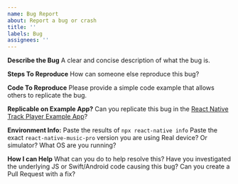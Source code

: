 ```yaml
---
name: Bug Report
about: Report a bug or crash
title: ''
labels: Bug
assignees: ''
---
```


**Describe the Bug**
A clear and concise description of what the bug is.

**Steps To Reproduce**
How can someone else reproduce this bug?

**Code To Reproduce**
Please provide a simple code example that allows others to replicate the bug.

**Replicable on Example App?**
Can you replicate this bug in the [React Native Track Player Example App](https://github.com/evergrace-co/react-native-music-pro/tree/main/example)?

**Environment Info:**
Paste the results of `npx react-native info`
Paste the exact `react-native-music-pro` version you are using
Real device? Or simulator?
What OS are you running?

**How I can Help**
What can you do to help resolve this?
Have you investigated the underlying JS or Swift/Android code causing this bug?
Can you create a Pull Request with a fix?
